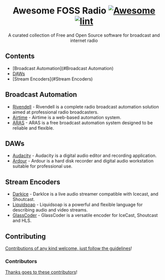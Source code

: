 <!--lint disable awesome-git-repo-age-->

<div align="center">

<!-- title -->

<!--lint ignore no-dead-urls-->

# Awesome FOSS Radio [![Awesome](https://awesome.re/badge.svg)](https://awesome.re) [![lint](https://github.com/EnergeticRadio/Awesome-FOSS-Radio/actions/workflows/lint.yaml/badge.svg)](https://github.com/EnergeticRadio/Awesome-FOSS-Radio/actions/workflows/lint.yaml)

<!-- subtitle -->

A curated collection of Free and Open Source software for broadcast and internet radio

</div>

<!-- TOC -->

## Contents

- [Broadcast Automation](#Broadcast Automation)
- [DAWs](#DAWs)
- [Stream Encoders](#Stream Encoders)

<!-- CONTENT -->

## Broadcast Automation

- [Rivendell](http://rivendellaudio.org/) - Rivendell is a complete radio broadcast automation solution aimed at professional radio broadcasters.
- [Airtime](https://github.com/sourcefabric/airtime) - Airtime is a web-based automation system.
- [ARAS](https://aras.sourceforge.io/) - ARAS is a free broadcast automation system designed to be reliable and flexible.

## DAWs

- [Audacity](https://www.audacityteam.org/) - Audacity is a digital audio editor and recording application.
- [Ardour](https://www.ardour.org/) - Ardour is a hard disk recorder and digital audio workstation suitable for professional use.

## Stream Encoders

- [Darkice](http://www.darkice.org/) - DarkIce is a live audio streamer compatible with Icecast, and Shoutcast.
- [Liquidsoap](https://www.liquidsoap.info/) - Liquidsoap is a powerful and flexible language for describing audio and video streams.
- [GlassCoder](https://github.com/ElvishArtisan/GlassCoder) - GlassCoder is a versatile encoder for IceCast, Shoutcast and HLS.

<!-- END CONTENT -->

## Contributing

[Contributions of any kind welcome, just follow the guidelines](contributing.md)!

### Contributors

[Thanks goes to these contributors](https://github.com/EnergeticRadio/Awesome-FOSS-Radio/graphs/contributors)!
